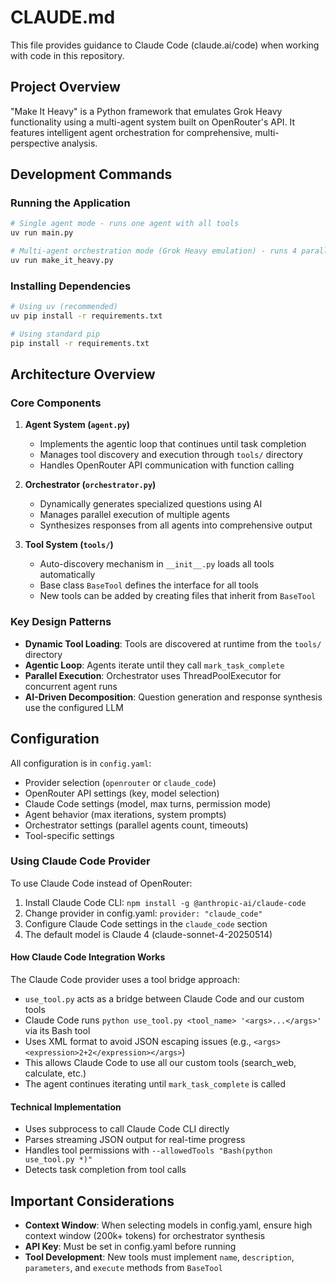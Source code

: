 # CLAUDE.md

This file provides guidance to Claude Code (claude.ai/code) when working with code in this repository.

## Project Overview

"Make It Heavy" is a Python framework that emulates Grok Heavy functionality using a multi-agent system built on OpenRouter's API. It features intelligent agent orchestration for comprehensive, multi-perspective analysis.

## Development Commands

### Running the Application

```bash
# Single agent mode - runs one agent with all tools
uv run main.py

# Multi-agent orchestration mode (Grok Heavy emulation) - runs 4 parallel agents
uv run make_it_heavy.py
```

### Installing Dependencies

```bash
# Using uv (recommended)
uv pip install -r requirements.txt

# Using standard pip
pip install -r requirements.txt
```

## Architecture Overview

### Core Components

1. **Agent System (`agent.py`)**
   - Implements the agentic loop that continues until task completion
   - Manages tool discovery and execution through `tools/` directory
   - Handles OpenRouter API communication with function calling

2. **Orchestrator (`orchestrator.py`)**
   - Dynamically generates specialized questions using AI
   - Manages parallel execution of multiple agents
   - Synthesizes responses from all agents into comprehensive output

3. **Tool System (`tools/`)**
   - Auto-discovery mechanism in `__init__.py` loads all tools automatically
   - Base class `BaseTool` defines the interface for all tools
   - New tools can be added by creating files that inherit from `BaseTool`

### Key Design Patterns

- **Dynamic Tool Loading**: Tools are discovered at runtime from the `tools/` directory
- **Agentic Loop**: Agents iterate until they call `mark_task_complete`
- **Parallel Execution**: Orchestrator uses ThreadPoolExecutor for concurrent agent runs
- **AI-Driven Decomposition**: Question generation and response synthesis use the configured LLM

## Configuration

All configuration is in `config.yaml`:
- Provider selection (`openrouter` or `claude_code`)
- OpenRouter API settings (key, model selection)
- Claude Code settings (model, max turns, permission mode)
- Agent behavior (max iterations, system prompts)
- Orchestrator settings (parallel agents count, timeouts)
- Tool-specific settings

### Using Claude Code Provider

To use Claude Code instead of OpenRouter:
1. Install Claude Code CLI: `npm install -g @anthropic-ai/claude-code`
2. Change provider in config.yaml: `provider: "claude_code"`
3. Configure Claude Code settings in the `claude_code` section
4. The default model is Claude 4 (claude-sonnet-4-20250514)

#### How Claude Code Integration Works

The Claude Code provider uses a tool bridge approach:
- `use_tool.py` acts as a bridge between Claude Code and our custom tools
- Claude Code runs `python use_tool.py <tool_name> '<args>...</args>'` via its Bash tool
- Uses XML format to avoid JSON escaping issues (e.g., `<args><expression>2+2</expression></args>`)
- This allows Claude Code to use all our custom tools (search_web, calculate, etc.)
- The agent continues iterating until `mark_task_complete` is called

#### Technical Implementation
- Uses subprocess to call Claude Code CLI directly
- Parses streaming JSON output for real-time progress
- Handles tool permissions with `--allowedTools "Bash(python use_tool.py *)"`
- Detects task completion from tool calls

## Important Considerations

- **Context Window**: When selecting models in config.yaml, ensure high context window (200k+ tokens) for orchestrator synthesis
- **API Key**: Must be set in config.yaml before running
- **Tool Development**: New tools must implement `name`, `description`, `parameters`, and `execute` methods from `BaseTool`